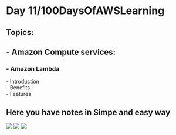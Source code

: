 
<h1>Day 11/100DaysOfAWSLearning</h1>


<h2>Topics:</h2>


<h2> - Amazon Compute services: </h2>
  <h3> - Amazon Lambda </h3>
          - Introduction <br>
          - Benefits <br>
          - Features <br>


   <h2> Here you have notes in Simpe and easy way </h2>

   <img src = "https://github.com/thetechgirlgita/100-days-of-aws-learning/blob/master/Images/Day11/11_1.jpg?raw=true">
   <img src = "https://github.com/thetechgirlgita/100-days-of-aws-learning/blob/master/Images/Day11/11_2.jpg?raw=true">
   <img src = "https://github.com/thetechgirlgita/100-days-of-aws-learning/blob/master/Images/Day11/11_3.jpg?raw=true">
